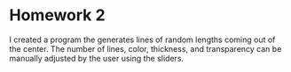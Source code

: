 # Homework 2 

I created a program the generates lines of random lengths coming out of the center. The number of lines, color, thickness, and transparency can be manually adjusted by the user using the sliders. 
